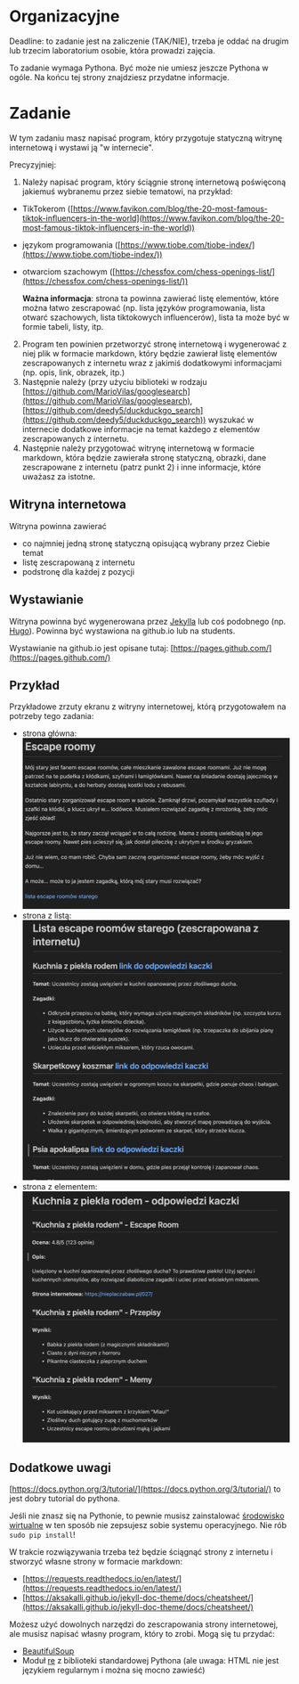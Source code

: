 # Organizacyjne

Deadline: to zadanie jest na zaliczenie (TAK/NIE), trzeba je oddać na drugim lub trzecim laboratorium osobie, która prowadzi zajęcia.

To zadanie wymaga Pythona. Być może nie umiesz jeszcze Pythona w ogóle. Na końcu tej strony znajdziesz przydatne informacje.


# Zadanie

W tym zadaniu masz napisać program, który przygotuje statyczną witrynę internetową i wystawi ją "w internecie".

Precyzyjniej:
1. Należy napisać program, który ściągnie stronę internetową poświęconą jakiemuś wybranemu przez siebie tematowi, na przykład:
- TikTokerom ([https://www.favikon.com/blog/the-20-most-famous-tiktok-influencers-in-the-world](https://www.favikon.com/blog/the-20-most-famous-tiktok-influencers-in-the-world))
- językom programowania ([https://www.tiobe.com/tiobe-index/](https://www.tiobe.com/tiobe-index/))
- otwarciom szachowym ([https://chessfox.com/chess-openings-list/](https://chessfox.com/chess-openings-list/))

  **Ważna informacja**: strona ta powinna zawierać listę elementów, które można łatwo zescrapować (np. lista języków programowania, lista otwarć szachowych, lista tiktokowych influencerów), lista ta może być w formie tabeli, listy, itp.

2. Program ten powinien przetworzyć stronę internetową i wygenerować z niej plik w formacie markdown, który będzie zawierał listę elementów zescrapowanych z internetu wraz z jakimiś dodatkowymi informacjami (np. opis, link, obrazek, itp.)
3. Następnie należy (przy użyciu biblioteki w rodzaju [https://github.com/MarioVilas/googlesearch](https://github.com/MarioVilas/googlesearch), [https://github.com/deedy5/duckduckgo_search](https://github.com/deedy5/duckduckgo_search)) wyszukać w internecie dodatkowe informacje na temat każdego z elementów zescrapowanych z internetu.
4. Następnie należy przygotować witrynę internetową w formacie markdown, która będzie zawierała stronę statyczną, obrazki, dane zescrapowane z internetu (patrz punkt 2) i inne informacje, które uważasz za istotne.

## Witryna internetowa

Witryna powinna zawierać 

- co najmniej jedną stronę statyczną opisującą wybrany przez Ciebie temat
- listę zescrapowaną z internetu
- podstronę dla każdej z pozycji
 
## Wystawianie

Witryna powinna być wygenerowana przez [Jekylla](https://jekyllrb.com/) lub coś podobnego (np. [Hugo](https://gohugo.io/)).
Powinna być wystawiona na github.io lub na students.

Wystawianie na github.io jest opisane tutaj: [https://pages.github.com/](https://pages.github.com/)

## Przykład

Przykładowe zrzuty ekranu z witryny internetowej, którą przygotowałem na potrzeby tego zadania:

- strona główna: ![lab1_main](lab1_main.png)
- strona z listą: ![lab1_list](lab1_list.png)
- strona z elementem: ![lab1_element](lab1_element.png)

## Dodatkowe uwagi

[https://docs.python.org/3/tutorial/](https://docs.python.org/3/tutorial/) to jest dobry tutorial do pythona.

Jeśli nie znasz się na Pythonie, to pewnie musisz zainstalować [środowisko wirtualne](https://packaging.python.org/en/latest/guides/installing-using-pip-and-virtual-environments/) w ten sposób nie zepsujesz sobie systemu operacyjnego. Nie rób `sudo pip install`!

W trakcie rozwiązywania trzeba też będzie ściągnąć strony z internetu i stworzyć własne strony w formacie markdown:

- [https://requests.readthedocs.io/en/latest/](https://requests.readthedocs.io/en/latest/)
- [https://aksakalli.github.io/jekyll-doc-theme/docs/cheatsheet/](https://aksakalli.github.io/jekyll-doc-theme/docs/cheatsheet/)


Możesz użyć dowolnych narzędzi do zescrapowania strony internetowej, ale musisz napisać własny program, który to zrobi. Mogą się tu przydać:
- [BeautifulSoup](https://www.crummy.com/software/BeautifulSoup/)
- Moduł [re](https://docs.python.org/3/library/re.html) z biblioteki standardowej Pythona (ale uwaga: HTML nie jest językiem regularnym i można się mocno zawieść)



